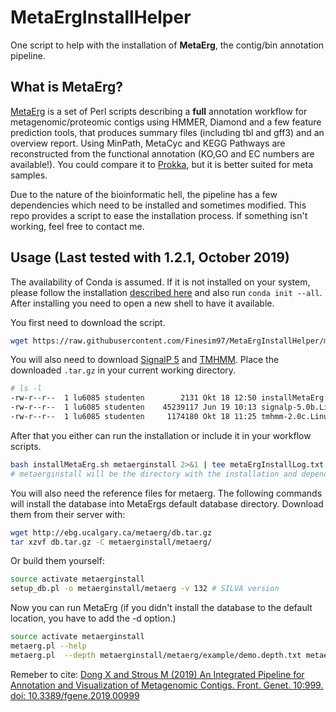 # MetaErgInstallHelper
One script to help with the installation of **MetaErg**, the contig/bin annotation pipeline.

## What is MetaErg?
[MetaErg](https://github.com/xiaoli-dong/metaerg) is a set of Perl scripts describing a **full** annotation workflow for metagenomic/proteomic contigs using HMMER, Diamond and a few feature prediction tools, that produces summary files (including tbl and gff3) and an overview report. Using MinPath, MetaCyc and KEGG Pathways are reconstructed from the functional annotation (KO,GO and EC numbers are available!). You could compare it to [Prokka](https://github.com/tseemann/prokka), but it is better suited for meta samples.

Due to the nature of the bioinformatic hell, the pipeline has a few dependencies which need to be installed and sometimes modified. This repo provides a script to ease the installation process. If something isn't working, feel free to contact me.

## Usage (Last tested with 1.2.1, October 2019)

The availability of Conda is assumed. If it is not installed on your system, please follow the installation [described here](https://docs.conda.io/projects/conda/en/latest/user-guide/install/linux.html) and also run `conda init --all`. After installing you need to open a new shell to have it available. 

You first need to download the script. 

``` sh
wget https://raw.githubusercontent.com/Finesim97/MetaErgInstallHelper/master/installMetaErg.sh
```

You will also need to download [SignalP 5](http://www.cbs.dtu.dk/cgi-bin/nph-sw_request?signalp) and [TMHMM](http://www.cbs.dtu.dk/cgi-bin/nph-sw_request?tmhmm). Place the downloaded `.tar.gz` in your current working directory.

``` sh
# ls -l
-rw-r--r--  1 lu6085 studenten        2131 Okt 18 12:50 installMetaErg.sh
-rw-r--r--  1 lu6085 studenten    45239117 Jun 19 10:13 signalp-5.0b.Linux.tar.gz
-rw-r--r--  1 lu6085 studenten     1174180 Okt 18 11:25 tmhmm-2.0c.Linux.tar.gz
```


After that you either can run the installation or include it in your workflow scripts.

``` sh
bash installMetaErg.sh metaerginstall 2>&1 | tee metaErgInstallLog.txt
# metaerginstall will be the directory with the installation and dependencies.
```

You will also need the reference files for metaerg.  The following commands will install the database into MetaErgs default database directory. 
Download them from their server with:
``` sh
wget http://ebg.ucalgary.ca/metaerg/db.tar.gz
tar xzvf db.tar.gz -C metaerginstall/metaerg/
```

Or build them yourself:
``` sh
source activate metaerginstall
setup_db.pl -o metaerginstall/metaerg -v 132 # SILVA version
```

Now you can run MetaErg (if you didn't install the database to the default location, you have to add the -d option.)
``` sh
source activate metaerginstall
metaerg.pl --help
metaerg.pl  --depth metaerginstall/metaerg/example/demo.depth.txt metaerginstall/metaerg/example/demo.fna --sp --tm --outdir "metaergtest" --cpus 8
```

Remeber to cite:
[Dong X and Strous M (2019) An Integrated Pipeline for Annotation and Visualization of Metagenomic Contigs. Front. Genet. 10:999. doi: 10.3389/fgene.2019.00999](https://www.frontiersin.org/articles/10.3389/fgene.2019.00999/full)